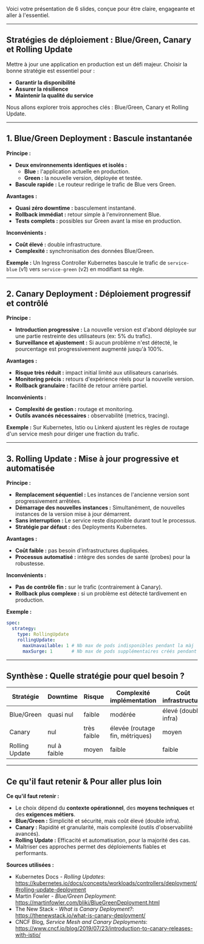 Voici votre présentation de 6 slides, conçue pour être claire, engageante et aller à l'essentiel.

---

## Stratégies de déploiement : Blue/Green, Canary et Rolling Update

Mettre à jour une application en production est un défi majeur. Choisir la bonne stratégie est essentiel pour :
*   **Garantir la disponibilité**
*   **Assurer la résilience**
*   **Maintenir la qualité du service**

Nous allons explorer trois approches clés : Blue/Green, Canary et Rolling Update.

---

## 1. Blue/Green Deployment : Bascule instantanée

**Principe :**
*   **Deux environnements identiques et isolés :**
    *   **Blue :** l'application actuelle en production.
    *   **Green :** la nouvelle version, déployée et testée.
*   **Bascule rapide :** Le routeur redirige le trafic de Blue vers Green.

**Avantages :**
*   **Quasi zéro downtime :** basculement instantané.
*   **Rollback immédiat :** retour simple à l'environnement Blue.
*   **Tests complets :** possibles sur Green avant la mise en production.

**Inconvénients :**
*   **Coût élevé :** double infrastructure.
*   **Complexité :** synchronisation des données Blue/Green.

**Exemple :** Un Ingress Controller Kubernetes bascule le trafic de `service-blue` (v1) vers `service-green` (v2) en modifiant sa règle.

---

## 2. Canary Deployment : Déploiement progressif et contrôlé

**Principe :**
*   **Introduction progressive :** La nouvelle version est d'abord déployée sur une partie restreinte des utilisateurs (ex: 5% du trafic).
*   **Surveillance et ajustement :** Si aucun problème n'est détecté, le pourcentage est progressivement augmenté jusqu'à 100%.

**Avantages :**
*   **Risque très réduit :** impact initial limité aux utilisateurs canarisés.
*   **Monitoring précis :** retours d'expérience réels pour la nouvelle version.
*   **Rollback granulaire :** facilité de retour arrière partiel.

**Inconvénients :**
*   **Complexité de gestion :** routage et monitoring.
*   **Outils avancés nécessaires :** observabilité (metrics, tracing).

**Exemple :** Sur Kubernetes, Istio ou Linkerd ajustent les règles de routage d'un service mesh pour diriger une fraction du trafic.

---

## 3. Rolling Update : Mise à jour progressive et automatisée

**Principe :**
*   **Remplacement séquentiel :** Les instances de l'ancienne version sont progressivement arrêtées.
*   **Démarrage des nouvelles instances :** Simultanément, de nouvelles instances de la version mise à jour démarrent.
*   **Sans interruption :** Le service reste disponible durant tout le processus.
*   **Stratégie par défaut :** des Deployments Kubernetes.

**Avantages :**
*   **Coût faible :** pas besoin d'infrastructures dupliquées.
*   **Processus automatisé :** intègre des sondes de santé (probes) pour la robustesse.

**Inconvénients :**
*   **Pas de contrôle fin :** sur le trafic (contrairement à Canary).
*   **Rollback plus complexe :** si un problème est détecté tardivement en production.

**Exemple :**
```yaml
spec:
  strategy:
    type: RollingUpdate
    rollingUpdate:
      maxUnavailable: 1 # Nb max de pods indisponibles pendant la màj
      maxSurge: 1       # Nb max de pods supplémentaires créés pendant la màj
```

---

## Synthèse : Quelle stratégie pour quel besoin ?

| Stratégie      | Downtime   | Risque       | Complexité implémentation   | Coût infrastructure  | Monitoring nécessaire |
|----------------|------------|--------------|-----------------------------|----------------------|----------------------|
| Blue/Green     | quasi nul  | faible       | modérée                    | élevé (double infra) | standard             |
| Canary         | nul        | très faible  | élevée (routage fin, métriques) | moyen               | avancé               |
| Rolling Update | nul à faible | moyen       | faible                      | faible               | standard             |

---

## Ce qu'il faut retenir & Pour aller plus loin

**Ce qu'il faut retenir :**
*   Le choix dépend du **contexte opérationnel**, des **moyens techniques** et des **exigences métiers**.
*   **Blue/Green :** Simplicité et sécurité, mais coût élevé (double infra).
*   **Canary :** Rapidité et granularité, mais complexité (outils d'observabilité avancés).
*   **Rolling Update :** Efficacité et automatisation, pour la majorité des cas.
*   Maîtriser ces approches permet des déploiements fiables et performants.

**Sources utilisées :**
*   Kubernetes Docs - *Rolling Updates*: https://kubernetes.io/docs/concepts/workloads/controllers/deployment/#rolling-update-deployment
*   Martin Fowler - *Blue/Green Deployment*: https://martinfowler.com/bliki/BlueGreenDeployment.html
*   The New Stack - *What is Canary Deployment?*: https://thenewstack.io/what-is-canary-deployment/
*   CNCF Blog, *Service Mesh and Canary Deployments*: https://www.cncf.io/blog/2019/07/23/introduction-to-canary-releases-with-istio/